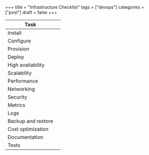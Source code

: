 +++
title = "Infrastructure Checklist"
tags = ["devops"]
categories = ["post"]
draft = false
+++

| Task               |   |
|--------------------|---|
| Install            |   |
| Configure          |   |
| Provision          |   |
| Deploy             |   |
| High availability  |   |
| Scalability        |   |
| Performance        |   |
| Networking         |   |
| Security           |   |
| Metrics            |   |
| Logs               |   |
| Backup and restore |   |
| Cost optimization  |   |
| Documentation      |   |
| Tests              |   |
